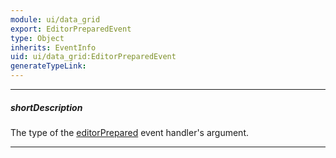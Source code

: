 ```yaml
---
module: ui/data_grid
export: EditorPreparedEvent
type: Object
inherits: EventInfo
uid: ui/data_grid:EditorPreparedEvent
generateTypeLink: 
---
```

---
##### shortDescription
The type of the [editorPrepared]({basewidgetpath}/Events/#editorPrepared) event handler's argument.

---
<!-- Description goes here -->
